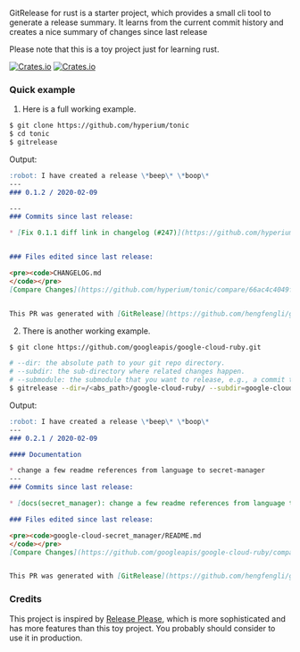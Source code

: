 GitRelease for rust is a starter project, which provides a small cli
tool to generate a release summary. It learns from the current commit
history and creates a nice summary of changes since last release

Please note that this is a toy project just for learning rust.

[![Crates.io](https://img.shields.io/crates/v/gitrelease)](https://crates.io/crates/gitrelease)
[![Crates.io](https://img.shields.io/crates/l/gitrelease)](LICENSE)

### Quick example

1. Here is a full working example.

```bash
$ git clone https://github.com/hyperium/tonic
$ cd tonic
$ gitrelease
```

Output:

```markdown
:robot: I have created a release \*beep\* \*boop\*
---
### 0.1.2 / 2020-02-09

---
### Commits since last release:

* [Fix 0.1.1 diff link in changelog (#247)](https://github.com/hyperium/tonic/commit/3e63e05666fcb5a099b96236f4d99ffda25f7d57)


### Files edited since last release:

<pre><code>CHANGELOG.md
</code></pre>
[Compare Changes](https://github.com/hyperium/tonic/compare/66ac4c4049f7135a4f6b6d58600a7f1716e1364f...HEAD)


This PR was generated with [GitRelease](https://github.com/hengfengli/gitrelease).
```

2. There is another working example.

```bash
$ git clone https://github.com/googleapis/google-cloud-ruby.git

# --dir: the absolute path to your git repo directory.
# --subdir: the sub-directory where related changes happen.
# --submodule: the submodule that you want to release, e.g., a commit title "fix(<submodule_name>): fix a bug.".
$ gitrelease --dir=/<abs_path>/google-cloud-ruby/ --subdir=google-cloud-secret_manager --submodule=secret_manager
```

Output:

```markdown
:robot: I have created a release \*beep\* \*boop\*
---
### 0.2.1 / 2020-02-09

#### Documentation

* change a few readme references from language to secret-manager
---
### Commits since last release:

* [docs(secret_manager): change a few readme references from language to secret-manager](https://github.com/googleapis/google-cloud-ruby/commit/ede794ccf7cfa2db1a3eb842fcd43bda276e26c2)

### Files edited since last release:

<pre><code>google-cloud-secret_manager/README.md
</code></pre>
[Compare Changes](https://github.com/googleapis/google-cloud-ruby/compare/fe8f239bd97c2bdadb4da5a3012cc4cd738a7efa...HEAD)


This PR was generated with [GitRelease](https://github.com/hengfengli/gitrelease).
```

### Credits

This project is inspired by [Release Please](https://github.com/googleapis/release-please), which is more sophisticated and has more features than this toy project. You probably should consider to use it in production.
